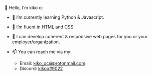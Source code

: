 👋 Hello, I’m kiko o:

- 🌱 I’m currently learning Python & Javascript.

- 🧠 I’m fluent in HTML and CSS

- 💞️ I can develop coherent & responsive web pages for you or your employer/organization. 

- 📫 You can reach me via my:
  - Email: kiko_oc@protonmail.com
  - Discord: <a href="https://discordapp.com/users/854790762893803551/">kikoo#9022</a>

<!--

- 💪 Websites/Projects I've developed include:
  -
  -
  -

-->
